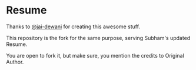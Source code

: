# Resume 
Thanks to [@jai-dewani](https://github.com/jai-dewani) for creating this awesome stuff.

This repository is the fork for the same purpose, serving Subham's updated Resume.

You are open to fork it, but make sure, you mention the credits to Original Author. 
